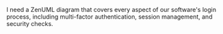 I need a ZenUML diagram that covers every aspect of our software's login process, including multi-factor authentication, session management, and security checks.
